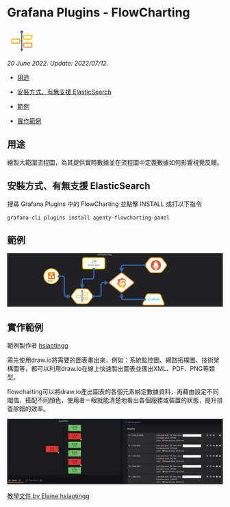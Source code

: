 # Grafana Plugins - FlowCharting

![img](FlowCharting_icon.png)

*20 June 2022. Update: 2022/07/12.*

* [用途](#use)

* [安裝方式、有無支援 ElasticSearch](#install)

* [範例](#example)

* [實作範例](#do_example)

<h2 id="use">用途</h2>

繪製大範圍流程圖，為其提供實時數據並在流程圖中定義數據如何影響視覺反饋。

<h2 id="install">安裝方式、有無支援 ElasticSearch</h2>

搜尋 Grafana Plugins 中的 FlowCharting 並點擊 INSTALL 或打以下指令

    grafana-cli plugins install agenty-flowcharting-panel

<h2 id="example">範例</h2>

![img](FlowCharting.png)

<h2 id="do_example">實作範例</h2>

範例製作者 [hsiaotingg](https://github.com/hsiaotingg/ELKG/blob/Grafana-plugins/flowcharting/teaching.md)

需先使用draw.io將需要的圖表畫出來，例如：系統監控圖、網路拓樸圖、技術架構圖等，都可以利用draw.io在線上快速製出圖表並匯出XML、PDF、PNG等類型。

flowcharting可以將draw.io產出圖表的各個元素綁定數據資料，再藉由設定不同閥值、搭配不同顏色，使用者一眼就能清楚地看出各個服務或裝置的狀態，提升排查除錯的效率。

![img](flowcharting_sample1.png)

[教學文件 by Elaine hsiaotingg](https://github.com/StevenHsu22/Grafana/blob/plugins/FlowCharting/grafana_flowcharting_Elaine.pdf)
